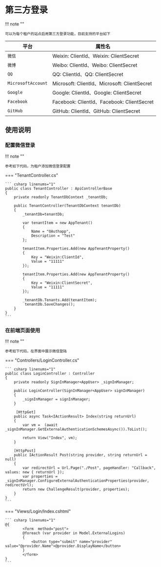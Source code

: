 # 第三方登录

!!! note ""

    可以为每个租户的站点启用第三方登录功能，目前支持的平台如下

| 平台      | 属性名                          |
| ----------- | ------------------------------------ |
| `微信` | Weixin: ClientId、Weixin: ClientSecret |
| `微博` | Weibo: ClientId、Weibo: ClientSecret |
| `QQ` | QQ: ClientId、QQ: ClientSecret |
| `MicrosoftAccount` | Microsoft: ClientId、Microsoft: ClientSecret |
| `Google` | Google: ClientId、Google: ClientSecret |
| `Facebook` | Facebook: ClientId、Facebook: ClientSecret |
| `GitHub` | GitHub: ClientId、GitHub: ClientSecret |

## 使用说明

### 配置微信登录

!!! note ""

    参考如下代码，为租户添加微信登录配置

=== "TenantController.cs"

    ``` csharp linenums="1"
    public class TenantController : ApiControllerBase
    {
        private readonly TenantDbContext _tenantDb;

        public TenantController(TenantDbContext tenantDb)
        {
            _tenantDb=tenantDb;

            var tenantItem = new AppTenant()
            {
                Name = "OAuthapp",
                Description = "Test"
            };

            tenantItem.Properties.Add(new AppTenantProperty()
            {
                Key = "Weixin:ClientId",
                Value = "11111"
            });

            tenantItem.Properties.Add(new AppTenantProperty()
            {
                Key = "Weixin:ClientSecret",
                Value = "11111"
            });

            _tenantDb.Tenants.Add(tenantItem);
             tenantDb.SaveChanges();
        }
    }
    ``` 

### 在前端页面使用

!!! note ""

    参考如下代码，在界面中展示微信登陆

=== "Controllers/LoginController.cs"

    ``` csharp linenums="1"
    public class LoginController : Controller
    {
        private readonly SignInManager<AppUser> _signInManager;
            
        public LoginController(SignInManager<AppUser> signInManager)
        {
            _signInManager = signInManager;
        }

         [HttpGet]
        public async Task<IActionResult> Index(string returnUrl)
        {
            var vm =  (await _signInManager.GetExternalAuthenticationSchemesAsync()).ToList();

            return View("Index", vm);
        }

        [HttpPost]
        public IActionResult Post(string provider, string returnUrl = null)
        {
            var redirectUrl = Url.Page("./Post", pageHandler: "Callback", values: new { returnUrl });
            var properties = _signInManager.ConfigureExternalAuthenticationProperties(provider, redirectUrl);
            return new ChallengeResult(provider, properties);
        }
    }
    ```

=== "Views/Login/Index.cshtml"

    ``` csharp linenums="1"
    @{
            <form  method="post">
            @foreach (var provider in Model.ExternalLogins)
            {
                <button type="submit" name="provider" value="@provider.Name">@provider.DisplayName</button>
            }
            </form>
    }
    ```